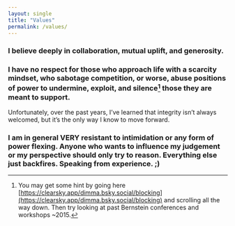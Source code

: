 ```yaml
---
layout: single
title: "Values"
permalink: /values/
---
```








### I believe deeply in collaboration, mutual uplift, and generosity.

### I have  no respect  for those who approach life with a scarcity mindset, who sabotage competition, or worse, abuse positions of power to undermine, exploit, and silence[^1] those they are meant to support.

Unfortunately, over the past years, I’ve learned that integrity isn’t always welcomed, but it’s the only way I know to move forward.

### I am in general VERY resistant to intimidation or any form of power flexing. Anyone who wants to influence my judgement or my perspective should only try to reason. Everything else just backfires. Speaking from experience. ;)

[^1]: You may get some hint by going here [https://clearsky.app/dimma.bsky.social/blocking](https://clearsky.app/dimma.bsky.social/blocking) and scrolling all the way down. Then try looking at past Bernstein conferences and workshops ~2015.


